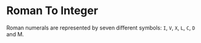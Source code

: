 # Roman To Integer

Roman numerals are represented by seven different symbols: ```I```, ```V```, ```X```, ```L```, ```C```, ```D``` and M.

